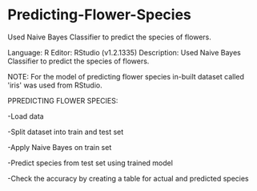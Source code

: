 # Predicting-Flower-Species
Used Naive Bayes Classifier to predict the species of flowers.

Language: R 
Editor: RStudio (v1.2.1335)
Description: Used Naive Bayes Classifier to predict the species of flowers.

NOTE:
For the model of predicting flower species in-built dataset called 'iris' was used from RStudio.

PPREDICTING FLOWER SPECIES:

-Load data

-Split dataset into train and test set

-Apply Naive Bayes on train set

-Predict species from test set using trained model

-Check the accuracy by creating a table for actual and predicted species
